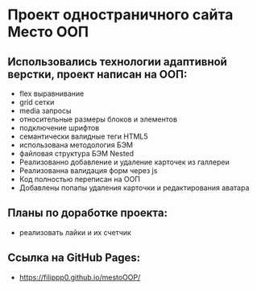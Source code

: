 # **Проект одностраничного сайта Место ООП**
## Использовались технологии адаптивной верстки, проект написан на ООП:
* flex выравнивание
* grid сетки
* media запросы
* относительные размеры блоков и элементов
* подключение шрифтов
* семантически валидные теги HTML5
* использована методология БЭМ
* файловая структура БЭМ Nested
* Реализованно добавление и удаление карточек из галлереи
* Реализованна валидация форм через js
* Код полностью переписан на ООП
* Добавлены попапы удаления карточки и редактирования аватара
## Планы по доработке проекта:
* реализовать лайки и их счетчик
## Ссылка на GitHub Pages:
* https://filippp0.github.io/mestoOOP/

